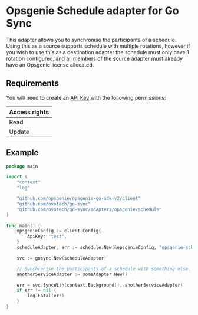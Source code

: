 # Opsgenie Schedule adapter for Go Sync

This adapter allows you to synchronise the participants of a schedule. Using this as a source supports schedule with
multiple rotations, however if you wish to use this as a destination adapter the schedule must only have 1 rotation
configured, and all members of the source adapter must already have an Opsgenie license allocated.

## Requirements

You will need to create an [API Key](https://support.atlassian.com/opsgenie/docs/api-key-management/) with the following
permissions:

| Access rights |
|:--------------|
| Read          |
| Update        |

## Example

```go
package main

import (
	"context"
	"log"

	"github.com/opsgenie/opsgenie-go-sdk-v2/client"
	"github.com/ovotech/go-sync"
	"github.com/ovotech/go-sync/adapters/opsgenie/schedule"
)

func main() {
	opsgenieConfig := client.Config{
		ApiKey: "test",
	}
	scheduleAdapter, err := schedule.New(&opsgenieConfig, "opsgenie-schedule-id")

	svc := gosync.New(scheduleAdapter)

	// Synchronise the participants of a schedule with something else.
	anotherServiceAdapter := someAdapter.New()

	err = svc.SyncWith(context.Background(), anotherServiceAdapter)
	if err != nil {
		log.Fatal(err)
	}
}
```
